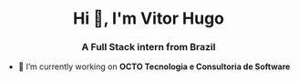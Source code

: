 <h1 align="center">Hi 👋, I'm Vitor Hugo</h1>
<h3 align="center">A Full Stack intern from Brazil</h3>

- 🔭 I’m currently working on **OCTO Tecnologia e Consultoria de Software**


